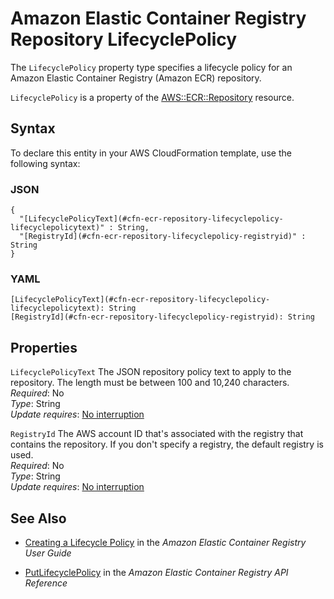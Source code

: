 # Amazon Elastic Container Registry Repository LifecyclePolicy<a name="aws-properties-ecr-repository-lifecyclepolicy"></a>

<a name="aws-properties-ecr-repository-lifecyclepolicy-description"></a>The `LifecyclePolicy` property type specifies a lifecycle policy for an Amazon Elastic Container Registry \(Amazon ECR\) repository\.

<a name="aws-properties-ecr-repository-lifecyclepolicy-inheritance"></a> `LifecyclePolicy` is a property of the [AWS::ECR::Repository](aws-resource-ecr-repository.md) resource\.

## Syntax<a name="aws-properties-ecr-repository-lifecyclepolicy-syntax"></a>

To declare this entity in your AWS CloudFormation template, use the following syntax:

### JSON<a name="aws-properties-ecr-repository-lifecyclepolicy-syntax.json"></a>

```
{
  "[LifecyclePolicyText](#cfn-ecr-repository-lifecyclepolicy-lifecyclepolicytext)" : String,
  "[RegistryId](#cfn-ecr-repository-lifecyclepolicy-registryid)" : String
}
```

### YAML<a name="aws-properties-ecr-repository-lifecyclepolicy-syntax.yaml"></a>

```
[LifecyclePolicyText](#cfn-ecr-repository-lifecyclepolicy-lifecyclepolicytext): String
[RegistryId](#cfn-ecr-repository-lifecyclepolicy-registryid): String
```

## Properties<a name="aws-properties-ecr-repository-lifecyclepolicy-properties"></a>

`LifecyclePolicyText`  <a name="cfn-ecr-repository-lifecyclepolicy-lifecyclepolicytext"></a>
The JSON repository policy text to apply to the repository\. The length must be between 100 and 10,240 characters\.  
 *Required*: No  
 *Type*: String  
 *Update requires*: [No interruption](using-cfn-updating-stacks-update-behaviors.md#update-no-interrupt) 

`RegistryId`  <a name="cfn-ecr-repository-lifecyclepolicy-registryid"></a>
The AWS account ID that's associated with the registry that contains the repository\. If you don't specify a registry, the default registry is used\.  
 *Required*: No  
 *Type*: String  
 *Update requires*: [No interruption](using-cfn-updating-stacks-update-behaviors.md#update-no-interrupt) 

## See Also<a name="aws-properties-ecr-repository-lifecyclepolicy-seealso"></a>

+ [ Creating a Lifecycle Policy](http://docs.aws.amazon.com/AmazonECR/latest/userguide/lp_creation.html) in the *Amazon Elastic Container Registry User Guide*

+ [ PutLifecyclePolicy](http://docs.aws.amazon.com/AmazonECR/latest/APIReference/API_PutLifecyclePolicy.html) in the *Amazon Elastic Container Registry API Reference*
